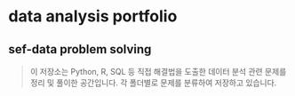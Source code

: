 # data analysis portfolio
## sef-data problem solving
> 이 저장소는 Python, R, SQL 등 직접 해결법을 도출한 데이터 분석 관련 문제를 정리 및 풀이한 공간입니다.  각 폴더별로 문제를 분류하여 저장하고 있습니다.  
